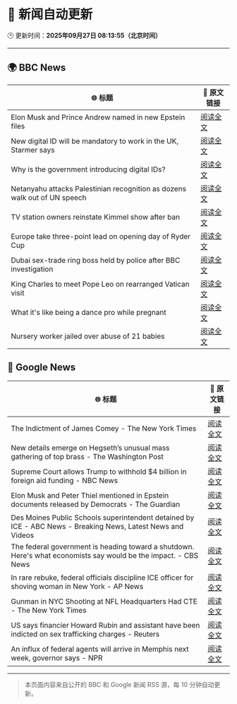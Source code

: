 # 🧠 新闻自动更新

🕒 更新时间：**2025年09月27日 08:13:55（北京时间）**

---

## 🌍 BBC News

| 🌐 标题 | 🔗 原文链接 |
|--------|-------------|
| Elon Musk and Prince Andrew named in new Epstein files | [阅读全文](https://www.bbc.com/news/articles/cwyl8j1we0lo?at_medium=RSS&at_campaign=rss) |
| New digital ID will be mandatory to work in the UK, Starmer says | [阅读全文](https://www.bbc.com/news/articles/cn832y43ql5o?at_medium=RSS&at_campaign=rss) |
| Why is the government introducing digital IDs? | [阅读全文](https://www.bbc.com/news/articles/clyl3lzzed2o?at_medium=RSS&at_campaign=rss) |
| Netanyahu attacks Palestinian recognition as dozens walk out of UN speech | [阅读全文](https://www.bbc.com/news/articles/cderxxylpzdo?at_medium=RSS&at_campaign=rss) |
| TV station owners reinstate Kimmel show after ban | [阅读全文](https://www.bbc.com/news/articles/cy7pm1jz0dlo?at_medium=RSS&at_campaign=rss) |
| Europe take three-point lead on opening day of Ryder Cup | [阅读全文](https://www.bbc.com/sport/golf/videos/c5y8dz451l6o?at_medium=RSS&at_campaign=rss) |
| Dubai sex-trade ring boss held by police after BBC investigation | [阅读全文](https://www.bbc.com/news/articles/ce84ezl461po?at_medium=RSS&at_campaign=rss) |
| King Charles to meet Pope Leo on rearranged Vatican visit | [阅读全文](https://www.bbc.com/news/articles/cn0xykpdje8o?at_medium=RSS&at_campaign=rss) |
| What it's like being a dance pro while pregnant | [阅读全文](https://www.bbc.com/news/articles/clyd9xkplvko?at_medium=RSS&at_campaign=rss) |
| Nursery worker jailed over abuse of 21 babies | [阅读全文](https://www.bbc.com/news/articles/c30616ev66eo?at_medium=RSS&at_campaign=rss) |

## 📰 Google News

| 🌐 标题 | 🔗 原文链接 |
|--------|-------------|
| The Indictment of James Comey - The New York Times | [阅读全文](https://news.google.com/rss/articles/CBMiiAFBVV95cUxPbkIyLTlpb2N0dkM5eTNVSnhsT1RPelBQVmRYZ2FDcElLTUVCb09HaWQ0LXpieGJicV9UTVB3am9EWEU1N1ZOZnlUTl9FRjZPRmdHbDJHc3lxcjBVdE5rWWNCTWlWd2hNQ2k0U2J6R2hlYlpwdjM1NnNtOUxGS25XY3ZDeW1WN0lo?oc=5) |
| New details emerge on Hegseth’s unusual mass gathering of top brass - The Washington Post | [阅读全文](https://news.google.com/rss/articles/CBMiogFBVV95cUxOckN0RVMzaVpLT0hKb0U5T0doV0k0TFUxbkxTajh2SFd3T1Z4Qll0eU9vQUVQZWk3Qm9oaTF0QzBOa1UyM29BRWhubmpzazEwd3k0Z25WWXN0ZndESXZ0aWZxRWZSNDdwZUNDYTFaTUFjY2VPd05vTEoxdGlRZktvZW9xdU15M3JwOU9ZVEE0bTR2QnNkNlRXd2lVZkROZ3dzV0E?oc=5) |
| Supreme Court allows Trump to withhold $4 billion in foreign aid funding - NBC News | [阅读全文](https://news.google.com/rss/articles/CBMiwAFBVV95cUxOUWQ5V1hFZjV0Yk42RmFQVmZGWk5za2lkSHhPYzdGa2ZCT1ZCVEp5c0ZVc0hPTlJMYVFsWWtlTDVFVWpucjg5QjRaTVBidDN0OXJCRXhOcG9OeUNNQnBDWVktN2UyV0tONkxPOFZVcndxT3htQlQ2SFA1Q2FlVllIWVlUQ1JSbU4xaWRKMWFBUlNnMzVJNE1MbEJkYmlZaFFfZGJxV1NTdDRTbUtfN3pxbHFLY1hQcnVLWEtXSXdoSlnSAVZBVV95cUxQMHdaRnllUEZJNjB6NjJVVlh1XzNDU2JMSGVid09EM0U1Zm5JSF9jUzhoaUh5aUY2SHJ3cU8yWmdzWklYR214d3V5SW5IMEpNLV9zTkl1Zw?oc=5) |
| Elon Musk and Peter Thiel mentioned in Epstein documents released by Democrats - The Guardian | [阅读全文](https://news.google.com/rss/articles/CBMiiwFBVV95cUxNRzlBVElrSDhMcHc1LVdONzNRbktmSEh2cUZLOUs0UnM3QTlTMDdFUlNVQUpCeFRyOV9HZndqVXZZSlhnS0Zyb0c4dXk5V0xybmxTS3kxTFBRV3hvdXBKTEkwSzBlNkRqMGl3RmpTVjJuQThOTEwxeWRCcjdaOUVWWlNjR1hhcUxsNUVj?oc=5) |
| Des Moines Public Schools superintendent detained by ICE - ABC News - Breaking News, Latest News and Videos | [阅读全文](https://news.google.com/rss/articles/CBMinwFBVV95cUxOTURmZmhjbmtmSC1PNXlIMW1TMVBMN3dwT0p2WHNzckhScGc4cTFnck9kQWVVUk5BUVNfSXZYNWxfSWkzV2RUWVhEeENpcGRnb0dSZ2dzZDlvQW4wRVdOQlB0M3p4cjhHVlh4S25GRFQ0am9QdW5ybUpHU0hrYU1EU2dxZFpyWXhaZEZHWkJYM1BybU9yRUNKdkN4T2tLNlXSAaQBQVVfeXFMTUQ5Q0JGRDVTb3l1SlV1ck5IaEp5bVYwU0llbl94dl90bW50NEttS3FhTWVuTHhPNE1zWGw2Y3B2eGZxalQtQ0p4YjZLdTdXV0hFcUc1R2FqdWxEWEVsZlFhSzdHRXdJeGpTWWZPd3RxS1A3VFJySVRnbGVjNTRNWDQ2SXV2NTM2YlNxZExFYTVOOGUzZ1BiNV8wTzJPS1ZrRTF4QXY?oc=5) |
| The federal government is heading toward a shutdown. Here's what economists say would be the impact. - CBS News | [阅读全文](https://news.google.com/rss/articles/CBMiogFBVV95cUxQX3ZEZmZHRU1DdjVRLVFXcHpFWUtPZUhpekVtSVRlY2J0QjV6eUxDSzdQVEZXanFYN0xwRHNRRTJYYUNxbDg1VERXb0pPTXozMXZTOFFQNHNoVGFfa0x1VzFXa3drcU16dEhvb09GcG9pdUFWbGJDX2R6aXIzVzFZVnNpQjFFMjJHWk9JSkRQb0V4eGlheG1GMlVaczB3a1NQb0HSAacBQVVfeXFMTnM5M1F5QVEzVkhPQ1VUWDhER01aWXFLQnYxczRSbUxNQWdRZG1nR3VzVkE4TGxRRGc5TFExaDJCd0dUT0N3THpMaVJhOW96eVVzQlJlbE1ERXB1X0FuWHk4R3Q0VXpwNXl5WjZ4QnVQYkRjT0daLVYybF9XLXJpeUREMUxCdFRRZmxiUEpacEJYX0RMTUdJNVJISVR0UmJDQ09XekMzQXM?oc=5) |
| In rare rebuke, federal officials discipline ICE officer for shoving woman in New York - AP News | [阅读全文](https://news.google.com/rss/articles/CBMimwFBVV95cUxOekg3OWtyVlFHeEo4eGM2WGFoZzBZNmNMRTFJcjM3Nk5xYlVJbF9WdUdTbnR0bFlzNmVOc0Nxc1hwVmNtbE44Sno1Z3gwTmVLQWRVc2doZVNQcFRySEFwa0ZQNzZmY1hZZXRUZHE3clpZcnYtMjMtWkNadnhRMnI2MUQxRkJESXRtNGY4bnZDVURZWGpzSmVYZkRvRQ?oc=5) |
| Gunman in NYC Shooting at NFL Headquarters Had CTE - The New York Times | [阅读全文](https://news.google.com/rss/articles/CBMieEFVX3lxTE5fUG5fQU1zalZFTHB4OHFOTldUc2ItX1VieGxzRG9fZk1fZFJiQUp3a2FzQWZFRmtYNXQ4VmlNa1NXUUVGY25DUEE1WXZlMU4yQ2JYUEdSSnJyLUN0SlVhN2FBekRZRW5LMmxrRlVzYy1wVmFOMkdBMA?oc=5) |
| US says financier Howard Rubin and assistant have been indicted on sex trafficking charges - Reuters | [阅读全文](https://news.google.com/rss/articles/CBMiuAFBVV95cUxPT291ZjRYMzhXYVkxbUVEV1BIaEFuQUkwUW5NUVR4X2tvTUh5UW9QSXBROVd2X1Zxby1jR3RPVWNNR0t0U2lTbVNaNUNNenNxX0VKZTlMUUk5Q2M4TURWZktTc3ZkSzExMVR3UWNjYTZCUV9sN0FxeWJuNFFPSlNEUmNRNGdkT1M3NnVaWXk3VGViZ2NLaGg1N2pKM05VN1ItUm5reXJ6OVotMTZINnZOR3hROEp2amkt?oc=5) |
| An influx of federal agents will arrive in Memphis next week, governor says - NPR | [阅读全文](https://news.google.com/rss/articles/CBMijwFBVV95cUxQMnE5b3Z2MEs2NGkyc2ZKNjIwYUFsODBzSkh2RjVaeXZkczItQjFDVFdreHdxdkJiOUNfTkNvWkowRVRYbzRIX211UVowdVcxakR4bHB6b1UtVUtWdkE0TVp4MmY4SE1VeHFpS1lmdzJJQjItUHcxNG9EbzE4VFhVdlBqZ3N2T1h3LXNNalZPQQ?oc=5) |

---
> 本页面内容来自公开的 BBC 和 Google 新闻 RSS 源，每 10 分钟自动更新。